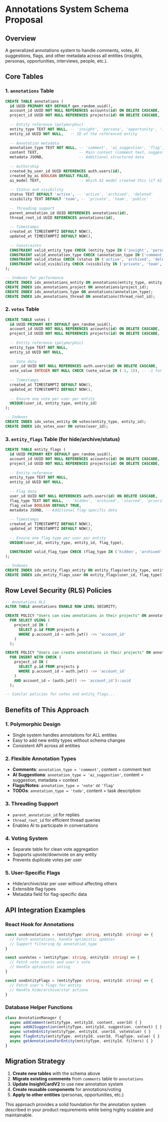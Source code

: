 # Annotations System Schema Proposal

## Overview
A generalized annotations system to handle comments, votes, AI suggestions, flags, and other metadata across all entities (insights, personas, opportunities, interviews, people, etc.).

## Core Tables

### 1. `annotations` Table
```sql
CREATE TABLE annotations (
  id UUID PRIMARY KEY DEFAULT gen_random_uuid(),
  account_id UUID NOT NULL REFERENCES accounts(id) ON DELETE CASCADE,
  project_id UUID NOT NULL REFERENCES projects(id) ON DELETE CASCADE,
  
  -- Entity reference (polymorphic)
  entity_type TEXT NOT NULL, -- 'insight', 'persona', 'opportunity', 'interview', 'person', etc.
  entity_id UUID NOT NULL,   -- ID of the referenced entity
  
  -- Annotation metadata
  annotation_type TEXT NOT NULL, -- 'comment', 'ai_suggestion', 'flag', 'note', 'todo', etc.
  content TEXT,                  -- Main content (comment text, suggestion, etc.)
  metadata JSONB,                -- Additional structured data
  
  -- Authorship
  created_by_user_id UUID REFERENCES auth.users(id),
  created_by_ai BOOLEAN DEFAULT FALSE,
  ai_model TEXT,                 -- Which AI model created this (if AI-generated)
  
  -- Status and visibility
  status TEXT DEFAULT 'active', -- 'active', 'archived', 'deleted'
  visibility TEXT DEFAULT 'team', -- 'private', 'team', 'public'
  
  -- Threading support
  parent_annotation_id UUID REFERENCES annotations(id),
  thread_root_id UUID REFERENCES annotations(id),
  
  -- Timestamps
  created_at TIMESTAMPTZ DEFAULT NOW(),
  updated_at TIMESTAMPTZ DEFAULT NOW(),
  
  -- Constraints
  CONSTRAINT valid_entity_type CHECK (entity_type IN ('insight', 'persona', 'opportunity', 'interview', 'person')),
  CONSTRAINT valid_annotation_type CHECK (annotation_type IN ('comment', 'ai_suggestion', 'flag', 'note', 'todo', 'reaction')),
  CONSTRAINT valid_status CHECK (status IN ('active', 'archived', 'deleted')),
  CONSTRAINT valid_visibility CHECK (visibility IN ('private', 'team', 'public'))
);

-- Indexes for performance
CREATE INDEX idx_annotations_entity ON annotations(entity_type, entity_id);
CREATE INDEX idx_annotations_project ON annotations(project_id);
CREATE INDEX idx_annotations_type ON annotations(annotation_type);
CREATE INDEX idx_annotations_thread ON annotations(thread_root_id);
```

### 2. `votes` Table
```sql
CREATE TABLE votes (
  id UUID PRIMARY KEY DEFAULT gen_random_uuid(),
  account_id UUID NOT NULL REFERENCES accounts(id) ON DELETE CASCADE,
  project_id UUID NOT NULL REFERENCES projects(id) ON DELETE CASCADE,
  
  -- Entity reference (polymorphic)
  entity_type TEXT NOT NULL,
  entity_id UUID NOT NULL,
  
  -- Vote data
  user_id UUID NOT NULL REFERENCES auth.users(id) ON DELETE CASCADE,
  vote_value INTEGER NOT NULL CHECK (vote_value IN (-1, 1)), -- -1 for downvote, 1 for upvote
  
  -- Timestamps
  created_at TIMESTAMPTZ DEFAULT NOW(),
  updated_at TIMESTAMPTZ DEFAULT NOW(),
  
  -- Ensure one vote per user per entity
  UNIQUE(user_id, entity_type, entity_id)
);

-- Indexes
CREATE INDEX idx_votes_entity ON votes(entity_type, entity_id);
CREATE INDEX idx_votes_user ON votes(user_id);
```

### 3. `entity_flags` Table (for hide/archive/status)
```sql
CREATE TABLE entity_flags (
  id UUID PRIMARY KEY DEFAULT gen_random_uuid(),
  account_id UUID NOT NULL REFERENCES accounts(id) ON DELETE CASCADE,
  project_id UUID NOT NULL REFERENCES projects(id) ON DELETE CASCADE,
  
  -- Entity reference
  entity_type TEXT NOT NULL,
  entity_id UUID NOT NULL,
  
  -- Flag data
  user_id UUID NOT NULL REFERENCES auth.users(id) ON DELETE CASCADE,
  flag_type TEXT NOT NULL, -- 'hidden', 'archived', 'starred', 'priority', etc.
  flag_value BOOLEAN DEFAULT TRUE,
  metadata JSONB, -- Additional flag-specific data
  
  -- Timestamps
  created_at TIMESTAMPTZ DEFAULT NOW(),
  updated_at TIMESTAMPTZ DEFAULT NOW(),
  
  -- Ensure one flag type per user per entity
  UNIQUE(user_id, entity_type, entity_id, flag_type),
  
  CONSTRAINT valid_flag_type CHECK (flag_type IN ('hidden', 'archived', 'starred', 'priority'))
);

-- Indexes
CREATE INDEX idx_entity_flags_entity ON entity_flags(entity_type, entity_id);
CREATE INDEX idx_entity_flags_user ON entity_flags(user_id, flag_type);
```

## Row Level Security (RLS) Policies

```sql
-- Annotations RLS
ALTER TABLE annotations ENABLE ROW LEVEL SECURITY;

CREATE POLICY "Users can view annotations in their projects" ON annotations
  FOR SELECT USING (
    project_id IN (
      SELECT p.id FROM projects p 
      WHERE p.account_id = auth.jwt() ->> 'account_id'
    )
  );

CREATE POLICY "Users can create annotations in their projects" ON annotations
  FOR INSERT WITH CHECK (
    project_id IN (
      SELECT p.id FROM projects p 
      WHERE p.account_id = auth.jwt() ->> 'account_id'
    )
    AND account_id = (auth.jwt() ->> 'account_id')::uuid
  );

-- Similar policies for votes and entity_flags...
```

## Benefits of This Approach

### 1. **Polymorphic Design**
- Single system handles annotations for ALL entities
- Easy to add new entity types without schema changes
- Consistent API across all entities

### 2. **Flexible Annotation Types**
- **Comments**: `annotation_type = 'comment'`, content = comment text
- **AI Suggestions**: `annotation_type = 'ai_suggestion'`, content = suggestion, metadata = context
- **Flags/Notes**: `annotation_type = 'note'` or `'flag'`
- **TODOs**: `annotation_type = 'todo'`, content = task description

### 3. **Threading Support**
- `parent_annotation_id` for replies
- `thread_root_id` for efficient thread queries
- Enables AI to participate in conversations

### 4. **Voting System**
- Separate table for clean vote aggregation
- Supports upvote/downvote on any entity
- Prevents duplicate votes per user

### 5. **User-Specific Flags**
- Hide/archive/star per user without affecting others
- Extensible flag types
- Metadata field for flag-specific data

## API Integration Examples

### React Hook for Annotations
```typescript
const useAnnotations = (entityType: string, entityId: string) => {
  // Fetch annotations, handle optimistic updates
  // Support filtering by annotation_type
}

const useVotes = (entityType: string, entityId: string) => {
  // Fetch vote counts and user's vote
  // Handle optimistic voting
}

const useEntityFlags = (entityType: string, entityId: string) => {
  // Fetch user's flags for entity
  // Handle hide/archive/star actions
}
```

### Database Helper Functions
```typescript
class AnnotationManager {
  async addComment(entityType, entityId, content, userId) { }
  async addAISuggestion(entityType, entityId, suggestion, context) { }
  async voteOnEntity(entityType, entityId, userId, voteValue) { }
  async flagEntity(entityType, entityId, userId, flagType, value) { }
  async getAnnotationsForEntity(entityType, entityId, filters) { }
}
```

## Migration Strategy

1. **Create new tables** with the schema above
2. **Migrate existing comments** from `comments` table to `annotations`
3. **Update InsightCardV2** to use new annotation system
4. **Create reusable components** for annotations/voting
5. **Apply to other entities** (personas, opportunities, etc.)

This approach provides a solid foundation for the annotation system described in your product requirements while being highly scalable and maintainable.
